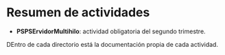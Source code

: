 # Resumen de actividades

- **PSPSErvidorMultihilo**: actividad obligatoria del segundo trimestre.


DEntro de cada directorio está la documentación propia de cada actividad.


